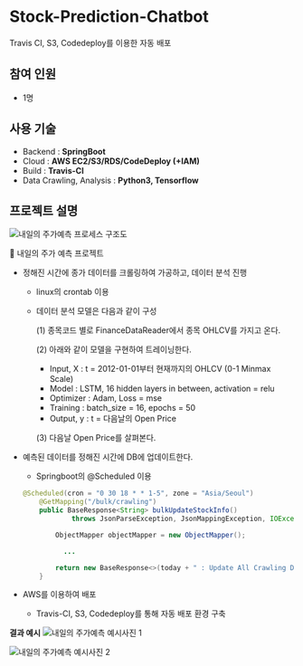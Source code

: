 # Stock-Prediction-Chatbot
Travis CI, S3, Codedeploy를 이용한 자동 배포

## 참여 인원
- 1명

## 사용 기술

- Backend : **SpringBoot**
- Cloud : **AWS EC2/S3/RDS/CodeDeploy (+IAM)**
- Build : **Travis-CI**
- Data Crawling, Analysis : **Python3, Tensorflow**


## 프로젝트 설명

![내일의 주가예측 프로세스 구조도](https://github.com/yeojinLee-dev/Fintech-OpenAPI-Project/assets/80297591/a29d03eb-09cf-4b86-9a22-8d835bd903e2)
<aside>
💬 내일의 주가 예측 프로젝트

- 정해진 시간에 종가 데이터를 크롤링하여 가공하고, 데이터 분석 진행
    - linux의 crontab 이용
    - 데이터 분석 모델은 다음과 같이 구성
        
        (1) 종목코드 별로 FinanceDataReader에서 종목 OHLCV를 가지고 온다.
        
        (2) 아래와 같이 모델을 구현하여 트레이닝한다.
        
        - Input, X : t = 2012-01-01부터 현재까지의 OHLCV (0-1 Minmax Scale)
        - Model : LSTM, 16 hidden layers in between, activation = relu
        - Optimizer : Adam, Loss = mse
        - Training : batch_size = 16, epochs = 50
        - Output, y : t = 다음날의 Open Price
        
        (3) 다음날 Open Price를 살펴본다.
        
- 예측된 데이터를 정해진 시간에 DB에 업데이트한다.
    - Springboot의 @Scheduled 이용
    
    ```java
    @Scheduled(cron = "0 30 18 * * 1-5", zone = "Asia/Seoul")
        @GetMapping("/bulk/crawling")
        public BaseResponse<String> bulkUpdateStockInfo()
                throws JsonParseException, JsonMappingException, IOException {
    
            ObjectMapper objectMapper = new ObjectMapper();
    
    	      ...
    
            return new BaseResponse<>(today + " : Update All Crawling Data Success");
        }
    ```
    
- AWS를 이용하여 배포
    - Travis-CI, S3, Codedeploy를 통해 자동 배포 환경 구축
    

**결과 예시**
![내일의 주가예측 예시사진 1](https://github.com/yeojinLee-dev/Fintech-OpenAPI-Project/assets/80297591/bac49d87-7359-4611-954c-5173304dabb3)

![내일의 주가예측 예시사진 2](https://github.com/yeojinLee-dev/Fintech-OpenAPI-Project/assets/80297591/7bd467d2-655a-4fe3-a3e6-35cd51df3cde)
</aside>
